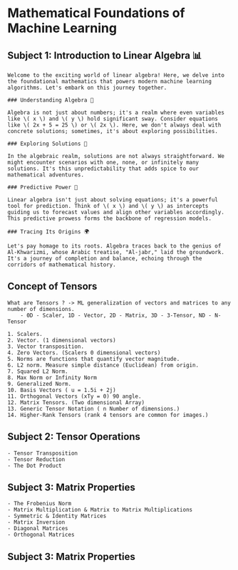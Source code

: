 # Mathematical Foundations of Machine Learning

## Subject 1: Introduction to Linear Algebra 📊

    Welcome to the exciting world of linear algebra! Here, we delve into the foundational mathematics that powers modern machine learning algorithms. Let's embark on this journey together.

    ### Understanding Algebra 🧮

    Algebra is not just about numbers; it's a realm where even variables like \( x \) and \( y \) hold significant sway. Consider equations like \( 2x + 5 = 25 \) or \( 2x \). Here, we don't always deal with concrete solutions; sometimes, it's about exploring possibilities.

    ### Exploring Solutions 🎯

    In the algebraic realm, solutions are not always straightforward. We might encounter scenarios with one, none, or infinitely many solutions. It's this unpredictability that adds spice to our mathematical adventures.

    ### Predictive Power 🔮

    Linear algebra isn't just about solving equations; it's a powerful tool for prediction. Think of \( x \) and \( y \) as intercepts guiding us to forecast values and align other variables accordingly. This predictive prowess forms the backbone of regression models.

    ### Tracing Its Origins 🌍

    Let's pay homage to its roots. Algebra traces back to the genius of Al-Khwarizmi, whose Arabic treatise, "Al-jabr," laid the groundwork. It's a journey of completion and balance, echoing through the corridors of mathematical history.

## Concept of Tensors

    What are Tensors ? -> ML generalization of vectors and matrices to any number of dimensions.
        - 0D - Scaler, 1D - Vector, 2D - Matrix, 3D - 3-Tensor, ND - N-Tensor

    1. Scalers.
    2. Vector. (1 dimensional vectors)
    3. Vector transposition.
    4. Zero Vectors. (Scalers 0 dimensional vectors)
    5. Norms are functions that quantify vector magnitude.
    6. L2 norm. Measure simple distance (Euclidean) from origin.
    7. Squared L2 Norm.
    8. Max Norm or Infinity Norm
    9. Generalized Norm.
    10. Basis Vectors ( u = 1.5i + 2j)
    11. Orthogonal Vectors (xTy = 0) 90 angle.
    12. Matrix Tensors. (Two dimensional Array)
    13. Generic Tensor Notation ( n Number of dimensions.)
    14. Higher-Rank Tensors (rank 4 tensors are common for images.)


## Subject 2: Tensor Operations
    - Tensor Transposition
    - Tensor Reduction
    - The Dot Product

## Subject 3: Matrix Properties
    - The Frobenius Norm
    - Matrix Multiplication & Matrix to Matrix Multiplications
    - Symmetric & Identity Matrices
    - Matrix Inversion
    - Diagonal Matrices
    - Orthogonal Matrices

## Subject 3: Matrix Properties

